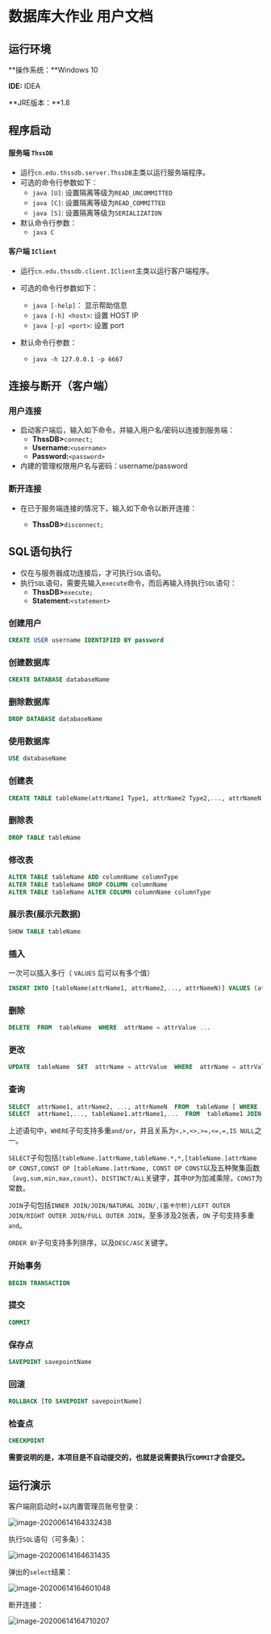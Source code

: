 # 数据库大作业 用户文档

## **运行环境**

**操作系统：**Windows 10

**IDE:**  IDEA

**JRE版本：**1.8



## 程序启动

#### 服务端  `ThssDB`
* 运行`cn.edu.thssdb.server.ThssDB`主类以运行服务端程序。
* 可选的命令行参数如下：
    * `java [U]`: 设置隔离等级为`READ_UNCOMMITTED`
    * `java [C]`: 设置隔离等级为`READ_COMMITTED`
    * `java [S]`: 设置隔离等级为`SERIALIZATION`
* 默认命令行参数：
    * `java C`
#### 客户端  `IClient`
* 运行`cn.edu.thssdb.client.IClient`主类以运行客户端程序。
* 可选的命令行参数如下：
    * `java [-help]`： 显示帮助信息
    * `java [-h] <host>`: 设置 HOST IP
    * `java [-p] <port>`: 设置 port
* 默认命令行参数：
  
    * `java -h 127.0.0.1 -p 6667`
    
    

## 连接与断开（客户端）

### 用户连接
* 启动客户端后，输入如下命令，并输入用户名/密码以连接到服务端：
    * **ThssDB>**`connect;`
    * **Username:**`<username>`
    * **Password:**`<password>`
* 内建的管理权限用户名与密码：username/password

### 断开连接
* 在已于服务端连接的情况下，输入如下命令以断开连接：
  
    * **ThssDB>**`disconnect;`
    
    


## SQL语句执行

* 仅在与服务器成功连接后，才可执行`SQL`语句。
* 执行`SQL`语句，需要先输入`execute`命令，而后再输入待执行`SQL`语句：
    * **ThssDB>**`execute;`
    * **Statement:**`<statement>`

### 创建用户

```sql
CREATE USER username IDENTIFIED BY password
```

### 创建数据库

```sql
CREATE DATABASE databaseName
```

### 删除数据库

```sql
DROP DATABASE databaseName
```

### 使用数据库

```sql
USE databaseName
```

### 创建表

```sql
CREATE TABLE tableName(attrName1 Type1, attrName2 Type2,..., attrNameN TypeN NOT NULL, PRIMARY KEY(attrName1))
```

### 删除表

```sql
DROP TABLE tableName
```

### 修改表

```sql
ALTER TABLE tableName ADD columnName columnType
ALTER TABLE tableName DROP COLUMN columnName
ALTER TABLE tableName ALTER COLUMN columnName columnType
```

### 展示表(展示元数据)

```sql
SHOW TABLE tableName
```

### 插入

一次可以插入多行（ `VALUES` 后可以有多个值）

```sql
INSERT INTO [tableName(attrName1, attrName2,..., attrNameN)] VALUES (attrValue1, attrValue2,..., attrValueN), ...
```

### 删除

```sql
DELETE  FROM  tableName  WHERE  attrName = attrValue ...
```

### 更改

```sql
UPDATE  tableName  SET  attrName = attrValue  WHERE  attrName = attrValue ...
```

### 查询

```sql
SELECT  attrName1, attrName2, ..., attrNameN  FROM  tableName [ WHERE  attrName1 = attrValue ... ] [ORDER BY attrName1, ... [DESC/ASC]]
SELECT  attrName1,..., tableName1.attrName1,...  FROM  tableName1 JOIN tableName2  ON  tableName1.attrName1 = tableName2.attrName2 [ WHERE  attrName1 = attrValue ... ] [ORDER BY attrName1, ... [DESC/ASC]]
```

上述语句中，`WHERE`子句支持多重`and/or`，并且关系为`<,>,<>,>=,<=,=,IS NULL`之一。

`SELECT`子句包括`[tableName.]attrName,tableName.*,*,[tableName.]attrName OP CONST,CONST OP [tableName.]attrName, CONST OP CONST`以及五种聚集函数（`avg,sum,min,max,count`）、`DISTINCT/ALL`关键字，其中`OP`为加减乘除，`CONST`为常数。

`JOIN`子句包括`INNER JOIN/JOIN/NATURAL JOIN/,(笛卡尔积)/LEFT OUTER JOIN/RIGHT OUTER JOIN/FULL OUTER JOIN`，至多涉及2张表，`ON` 子句支持多重`and`。

`ORDER BY`子句支持多列排序，以及`DESC/ASC`关键字。

### 开始事务

```sql
BEGIN TRANSACTION
```

### 提交

```sql
COMMIT
```

### 保存点

```sql
SAVEPOINT savepointName
```

### 回滚

```sql
ROLLBACK [TO SAVEPOINT savepointName]
```

### 检查点

```sql
CHECKPOINT
```

**需要说明的是，本项目是不自动提交的，也就是说需要执行`COMMIT`才会提交。** 



## 运行演示

<!-- TODO -->

客户端刚启动时+以内置管理员账号登录：

![image-20200614164332438](img/starticlient.png)

执行`SQL`语句（可多条）：

![image-20200614164631435](img/executeiclient.png)

弹出的`select`结果：

![image-20200614164601048](img/selecttable.png)

断开连接：

![image-20200614164710207](img/disconnecticlient.png)